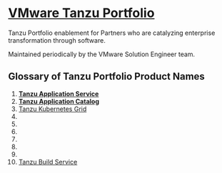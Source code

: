 <a href="https://cloud.vmware.com/tanzu"><h1>VMware Tanzu Portfolio</h1></a>
  <p>Tanzu Portfolio enablement for Partners who are catalyzing enterprise transformation through software.</p>
  <p>Maintained periodically by the VMware Solution Engineer team.</p>

<h2>Glossary of Tanzu Portfolio Product Names</h2>
  <ol>
    <li><a href="https://tanzu.vmware.com/application-service"><b>Tanzu Application Service</b></a></li>
    <li><a href="https://tanzu.vmware.com/application-catalog"><b>Tanzu Application Catalog</b></a></li>
    <li><a href="https://tanzu.vmware.com/kubernetes-grid"></b>Tanzu Kubernetes Grid</a></li>
    <li><a href=""></b></a></li>
    <li><a href=""></b></a></li>
    <li><a href=""></b></a></li>
    <li><a href=""></b></a></li>
    <li><a href=""></b></a></li>
    <li><a href=""></b></a></li>
    <li><a href="https://tanzu.vmware.com/build-service">Tanzu Build Service</b></a></li>
  </ol>  
    
  
